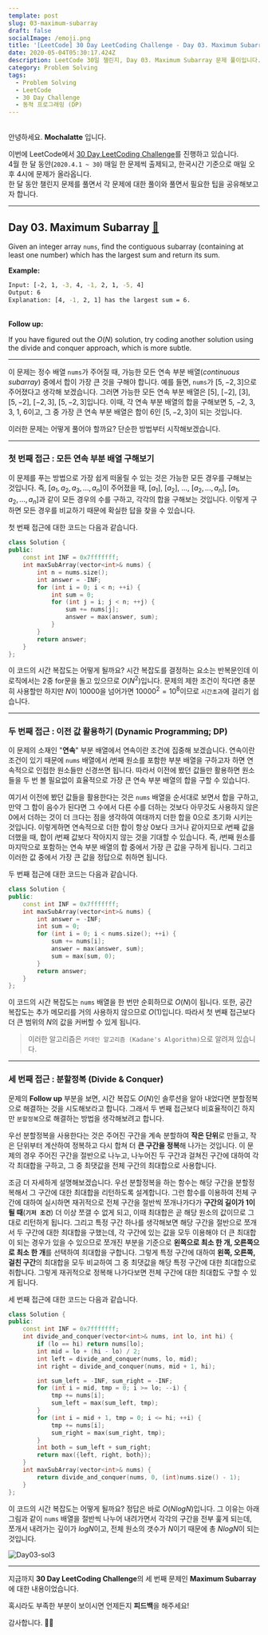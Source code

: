 ```yaml
---
template: post
slug: 03-maximum-subarray
draft: false
socialImage: /emoji.png
title: '[LeetCode] 30 Day LeetCoding Challenge - Day 03. Maximum Subarray'
date: 2020-05-04T05:30:17.424Z
description: LeetCode 30일 챌린지, Day 03. Maximum Subarray 문제 풀이입니다.
category: Problem Solving
tags:
  - Problem Solving
  - LeetCode
  - 30 Day Challenge
  - 동적 프로그래밍 (DP)
---
```


\
안녕하세요. **Mochalatte** 입니다.

이번에 LeetCode에서 [30 Day LeetCoding Challenge](https://leetcode.com/explore/featured/card/30-day-leetcoding-challenge/)를 진행하고 있습니다.\
4월 한 달 동안(`2020.4.1 ~ 30`) 매일 한 문제씩 출제되고, 한국시간 기준으로 매일 오후 4시에 문제가 올라옵니다.\
한 달 동안 챌린지 문제를 풀면서 각 문제에 대한 풀이와 풀면서 필요한 팁을 공유해보고자 합니다.

---

## Day 03. Maximum Subarray [🔗](https://leetcode.com/explore/featured/card/30-day-leetcoding-challenge/528/week-1/3285/)

Given an integer array `nums`, find the contiguous subarray (containing at least one number) which has the largest sum and return its sum.

**Example:**

```bash
Input: [-2, 1, -3, 4, -1, 2, 1, -5, 4]
Output: 6
Explanation: [4, -1, 2, 1] has the largest sum = 6.
```

\
**Follow up:**

If you have figured out the $O(N)$ solution, try coding another solution using the divide and conquer approach, which is more subtle.

---

이 문제는 정수 배열 `nums`가 주어질 때, 가능한 모든 연속 부분 배열(*continuous subarray*) 중에서 합이 가장 큰 것을 구해야 합니다. 예를 들면, `nums`가 $[5, -2, 3]$으로 주어졌다고 생각해 보겠습니다. 그러면 가능한 모든 연속 부분 배열은 $[5]$, $[-2]$, $[3]$, $[5, -2]$, $[-2, 3]$, $[5, -2, 3]$입니다. 이때, 각 연속 부분 배열의 합을 구해보면 $5$, $-2$, $3$, $3$, $1$, $6$이고, 그 중 가장 큰 연속 부분 배열은 합이 $6$인 $[5, -2, 3]$이 되는 것입니다.

이러한 문제는 어떻게 풀어야 할까요? 단순한 방법부터 시작해보겠습니다.

---

### 첫 번째 접근 : 모든 연속 부분 배열 구해보기

이 문제를 푸는 방법으로 가장 쉽게 떠올릴 수 있는 것은 가능한 모든 경우를 구해보는 것입니다. 즉, $[a_1, a_2, a_3, ..., a_n]$이 주어졌을 때, $[a_1]$, $[a_2]$, $...$, $[a_2, ..., a_n]$, $[a_1, a_2, ..., a_n]$과 같이 모든 경우의 수를 구하고, 각각의 합을 구해보는 것입니다. 이렇게 구하면 모든 경우를 비교하기 때문에 확실한 답을 찾을 수 있습니다.

첫 번째 접근에 대한 코드는 다음과 같습니다.

```cpp
class Solution {
public:
    const int INF = 0x7fffffff;
    int maxSubArray(vector<int>& nums) {
        int n = nums.size();
        int answer = -INF;
        for (int i = 0; i < n; ++i) {
            int sum = 0;
            for (int j = i; j < n; ++j) {
                sum += nums[j];
                answer = max(answer, sum);
            }
        }
        return answer;
    }
};
```

이 코드의 시간 복잡도는 어떻게 될까요? 시간 복잡도를 결정하는 요소는 반복문인데 이 로직에서는 2중 for문을 돌고 있으므로 $O(N^2)$입니다. 문제의 제한 조건이 작다면 충분히 사용할만 하지만 $N$이 $10000$을 넘어가면 $10000^2 = 10^8$이므로 `시간초과`에 걸리기 쉽습니다.

---

### 두 번째 접근 : 이전 값 활용하기 (Dynamic Programming; DP)

이 문제의 소재인 "**연속**" 부분 배열에서 연속이란 조건에 집중해 보겠습니다. 연속이란 조건이 있기 때문에 `nums` 배열에서 $i$번째 원소를 포함한 부분 배열을 구하고자 하면 연속적으로 인접한 원소들만 신경쓰면 됩니다. 따라서 이전에 봤던 값들만 활용하면 원소들을 두 번 볼 필요없이 효율적으로 가장 큰 연속 부분 배열의 합을 구할 수 있습니다.

여기서 이전에 봤던 값들을 활용한다는 것은 `nums` 배열을 순서대로 보면서 합을 구하고, 만약 그 합이 음수가 된다면 그 수에서 다른 수를 더하는 것보다 아무것도 사용하지 않은 0에서 더하는 것이 더 크다는 점을 생각하여 여태까지 더한 합을 0으로 초기화 시키는 것입니다. 이렇게하면 연속적으로 더한 합이 항상 0보다 크거나 같아지므로 $i$번째 값을 더했을 때, 합이 $i$번째 값보다 작아지지 않는 것을 기대할 수 있습니다. 즉, $i$번째 원소를 마지막으로 포함하는 연속 부분 배열의 합 중에서 가장 큰 값을 구하게 됩니다. 그리고 이러한 값 중에서 가장 큰 값을 정답으로 취하면 됩니다.

두 번째 접근에 대한 코드는 다음과 같습니다.

```cpp
class Solution {
public:
    const int INF = 0x7fffffff;
    int maxSubArray(vector<int>& nums) {
        int answer = -INF;
        int sum = 0;
        for (int i = 0; i < nums.size(); ++i) {
            sum += nums[i];
            answer = max(answer, sum);
            sum = max(sum, 0);
        }
        return answer;
    }
};
```

이 코드의 시간 복잡도는 `nums` 배열을 한 번만 순회하므로 $O(N)$이 됩니다. 또한, 공간 복잡도는 추가 메모리를 거의 사용하지 않으므로 $O(1)$입니다. 따라서 첫 번째 접근보다 더 큰 범위의 $N$의 값을 커버할 수 있게 됩니다.

> 이러한 알고리즘은 `카데인 알고리즘 (Kadane's Algorithm)`으로 알려져 있습니다.

---

### 세 번째 접근 : 분할정복 (Divide & Conquer)

문제의 **Follow up** 부분을 보면, 시간 복잡도 $O(N)$인 솔루션을 알아 내었다면 분할정복으로 해결하는 것을 시도해보라고 합니다. 그래서 두 번째 접근보다 비효율적이긴 하지만 `분할정복`으로 해결하는 방법을 생각해보려고 합니다.

우선 분할정복을 사용한다는 것은 주어진 구간을 계속 분할하여 **작은 단위**로 만들고, 작은 단위부터 계산하여 정복하고 다시 합쳐 더 **큰 구간을 정복**해 나가는 것입니다. 이 문제의 경우 주어진 구간을 절반으로 나누고, 나누어진 두 구간과 걸쳐진 구간에 대하여 각각 최대합을 구하고, 그 중 최댓값을 전체 구간의 최대합으로 사용합니다.

조금 더 자세하게 설명해보겠습니다. 우선 분할정복을 하는 함수는 해당 구간을 분할정복해서 그 구간에 대한 최대합을 리턴하도록 설계합니다. 그런 함수를 이용하여 전체 구간에 대하여 실시하면 재귀적으로 전체 구간을 절반씩 쪼개나가다가 **구간의 길이가 1이 될 때**(**`기저 조건`**) 더 이상 쪼갤 수 없게 되고, 이때 최대합은 곧 해당 원소의 값이므로 그대로 리턴하게 됩니다. 그리고 특정 구간 하나를 생각해보면 해당 구간을 절반으로 쪼개서 두 구간에 대한 최대합을 구했는데, 각 구간에 있는 값을 모두 이용해야 더 큰 최대합이 되는 경우가 있을 수 있으므로 쪼개진 부분을 기준으로 **왼쪽으로 최소 한 개, 오른쪽으로 최소 한 개**를 선택하여 최대합을 구합니다. 그렇게 특정 구간에 대하여 **왼쪽, 오른쪽, 걸친 구간**의 최대합을 모두 비교하여 그 중 최댓값을 해당 특정 구간에 대한 최대합으로 취합니다. 그렇게 재귀적으로 정복해 나가다보면 전체 구간에 대한 최대합도 구할 수 있게 됩니다.

세 번째 접근에 대한 코드는 다음과 같습니다.

```cpp
class Solution {
public:
    const int INF = 0x7fffffff;
    int divide_and_conquer(vector<int>& nums, int lo, int hi) {
        if (lo == hi) return nums[lo];
        int mid = lo + (hi - lo) / 2;
        int left = divide_and_conquer(nums, lo, mid);
        int right = divide_and_conquer(nums, mid + 1, hi);

        int sum_left = -INF, sum_right = -INF;
        for (int i = mid, tmp = 0; i >= lo; --i) {
            tmp += nums[i];
            sum_left = max(sum_left, tmp);
        }
        for (int i = mid + 1, tmp = 0; i <= hi; ++i) {
            tmp += nums[i];
            sum_right = max(sum_right, tmp);
        }
        int both = sum_left + sum_right;
        return max({left, right, both});
    }
    int maxSubArray(vector<int>& nums) {
        return divide_and_conquer(nums, 0, (int)nums.size() - 1);
    }
};
```

이 코드의 시간 복잡도는 어떻게 될까요? 정답은 바로 $O(NlogN)$입니다. 그 이유는 아래 그림과 같이 `nums` 배열을 절반씩 나누어 내려가면서 각각의 구간을 전부 훑게 되는데, 쪼개서 내려가는 깊이가 $logN$이고, 전체 원소의 갯수가 $N$이기 때문에 총 $NlogN$이 되는 것입니다.

![Day03-sol3](/media/problem-solving/leetcode/30-day-leetcoding-challenge/day03-sol3.png)

---

지금까지 **30 Day LeetCoding Challenge**의 세 번째 문제인 **Maximum Subarray**에 대한 내용이었습니다.

혹시라도 부족한 부분이 보이시면 언제든지 **피드백**을 해주세요!

감사합니다. 🙇🏻‍
